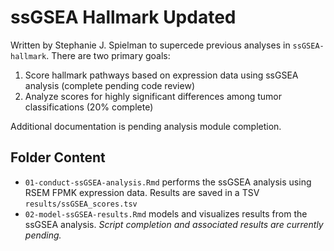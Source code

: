 # ssGSEA Hallmark Updated

Written by Stephanie J. Spielman to supercede previous analyses in `ssGSEA-hallmark`. There are two primary goals:

1. Score hallmark pathways based on expression data using ssGSEA analysis (complete pending code review)
2. Analyze scores for highly significant differences among tumor classifications (20% complete)


Additional documentation is pending analysis module completion.

## Folder Content

+ `01-conduct-ssGSEA-analysis.Rmd` performs the ssGSEA analysis using RSEM FPMK expression data. Results are saved in a TSV `results/ssGSEA_scores.tsv`
+ `02-model-ssGSEA-results.Rmd` models and visualizes results from the ssGSEA analysis. *Script completion and associated results are currently pending.*
